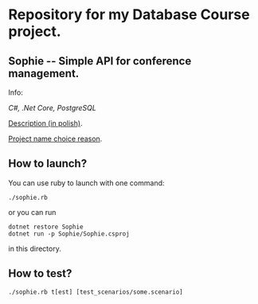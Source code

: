 # Repository for my Database Course project.
## Sophie -- Simple API for conference management.

Info:

*C#, .Net Core, PostgreSQL*

[Description (in polish)](Description.md).

[Project name choice reason](https://www.facebook.com/ZOSIA.KSI).

## How to launch?

You can use ruby to launch with one command:

`./sophie.rb`

or you can run 

```
dotnet restore Sophie
dotnet run -p Sophie/Sophie.csproj
```

in this directory.

## How to test?

`./sophie.rb t[est] [test_scenarios/some.scenario]`
